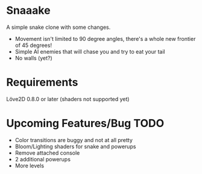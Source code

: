 Snaaake
=======

A simple snake clone with some changes. 
- Movement isn't limited to 90 degree angles, there's a whole new frontier of 45 degrees!
- Simple AI enemies that will chase you and try to eat your tail
- No walls (yet?)

Requirements
=======
Löve2D 0.8.0 or later (shaders not supported yet)

Upcoming Features/Bug TODO
=======
- Color transitions are buggy and not at all pretty
- Bloom/Lighting shaders for snake and powerups
- Remove attached console
- 2 additional powerups
- More levels
